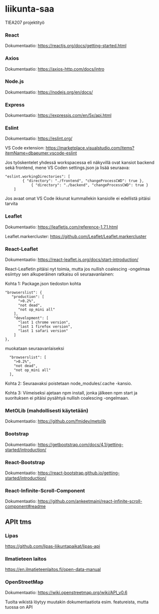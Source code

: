 # liikunta-saa
TIEA207 projektityö

### React

Dokumentaatio: <https://reactjs.org/docs/getting-started.html>

### Axios

Dokumentaatio: <https://axios-http.com/docs/intro>


### Node.js

Dokumentaatio: <https://nodejs.org/en/docs/>

### Express

Dokumentaatio: <https://expressjs.com/en/5x/api.html>


### Eslint

Dokumentaatio: <https://eslint.org/>

VS Code extension: <https://marketplace.visualstudio.com/items?itemName=dbaeumer.vscode-eslint>

Jos työskentelet yhdessä workspacessa eli näkyvillä ovat kansiot backend sekä frontend, mene VS Coden settings.json ja lisää seuraava:
```
"eslint.workingDirectories": [
		{ "directory": "./frontend", "changeProcessCWD": true },
        	{ "directory": "./backend", "changeProcessCWD": true }
	]
```
Jos avaat omat VS Code ikkunat kummallekin kansiolle ei edellistä pitäisi tarvita


### Leaflet
Dokumentaatio: <https://leafletjs.com/reference-1.7.1.html>

Leaflet.markercluster: https://github.com/Leaflet/Leaflet.markercluster

### React-Leaflet
Dokumentaatio: <https://react-leaflet.js.org/docs/start-introduction/>

React-Leafletin pitäisi nyt toimia, mutta jos nullish coalescing -ongelmaa esiintyy sen alkuperäinen ratkaisu oli seuraavanlainen:

Kohta 1: Package.json tiedoston kohta

```
"browserslist": {
   "production": [
      ">0.2%",
      "not dead",
      "not op_mini all"
    ],
    "development": [
      "last 1 chrome version",
      "last 1 firefox version",
      "last 1 safari version"
    ]
},
```

muokataan seuraavanlaiseksi

```
  "browserslist": [
    ">0.2%",
    "not dead",
    "not op_mini all"
  ],
  ```

Kohta 2: Seuraavaksi poistetaan node_modules/.cache -kansio.

Kohta 3: Viimeiseksi ajetaan npm install, jonka jälkeen npm start ja suorituksen ei pitäisi pysähtyä nullish coalescing -ongelmaan.


### MetOLib (mahdollisesti käytetään)
Dokumentaatio: <https://github.com/fmidev/metolib>

### Bootstrap
Dokumentaatio: <https://getbootstrap.com/docs/4.1/getting-started/introduction/>

### React-Bootstrap
Dokumentaatio: <https://react-bootstrap.github.io/getting-started/introduction/>

### React-Infinite-Scroll-Component
Dokumentaatio: <https://github.com/ankeetmaini/react-infinite-scroll-component#readme>

## APIt tms

### Lipas
<https://github.com/lipas-liikuntapaikat/lipas-api>

### Ilmatieteen laitos
<https://en.ilmatieteenlaitos.fi/open-data-manual>

### OpenStreetMap
Dokumentaatio: <https://wiki.openstreetmap.org/wiki/API_v0.6>

Tuolta wikistä löytyy muutakin dokumentaatiota esim. featureista, mutta tuossa on API

